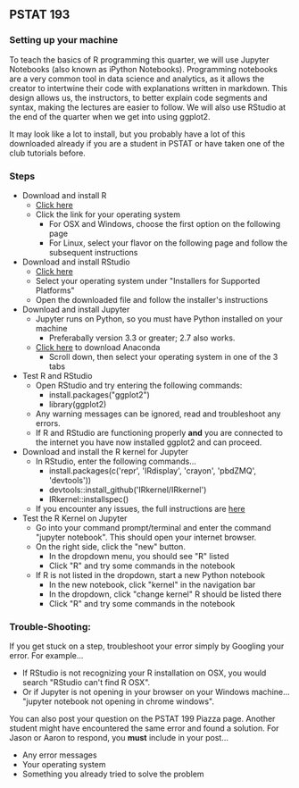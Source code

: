 ## PSTAT 193

### Setting up your machine

To teach the basics of R programming this quarter, we will use Jupyter Notebooks (also known as iPython Notebooks). Programming notebooks are a very common tool in data science and analytics, as it allows the creator to intertwine their code with explanations written in markdown. This design allows us, the instructors, to better explain code segments and syntax, making the lectures are easier to follow. We will also use RStudio at the end of the quarter when we get into using ggplot2.

It may look like a lot to install, but you probably have a lot of this downloaded already if you are a student in PSTAT or have taken one of the club tutorials before.

### Steps

- Download and install R
	- [Click here](https://cran.cnr.berkeley.edu)
	- Click the link for your operating system
		- For OSX and Windows, choose the first option on the following page
		- For Linux, select your flavor on the following page and follow the subsequent instructions
- Download and install RStudio
	- [Click here](https://www.rstudio.com/products/rstudio/download/)
	- Select your operating system under "Installers for Supported Platforms"
	- Open the downloaded file and follow the installer's instructions
- Download and install Jupyter
	- Jupyter runs on Python, so you must have Python installed on your machine
		- Preferabally version 3.3 or greater; 2.7 also works.
	- [Click here](https://www.continuum.io/downloads) to download Anaconda
		- Scroll down, then select your operating system in one of the 3 tabs
- Test R and RStudio
	- Open RStudio and try entering the following commands:
		- install.packages("ggplot2")
		- library(ggplot2)
	- Any warning messages can be ignored, read and troubleshoot any errors.
	- If R and RStudio are functioning properly **and** you are connected to the internet you have now installed ggplot2 and can proceed.
- Download and install the R kernel for Jupyter
	- In RStudio, enter the following commands...
		- install.packages(c('repr', 'IRdisplay', 'crayon', 'pbdZMQ', 'devtools'))
		- devtools::install_github('IRkernel/IRkernel')
		- IRkernel::installspec()
	- If you encounter any issues, the full instructions are [here](https://irkernel.github.io/installation/)
- Test the R Kernel on Jupyter
	- Go into your command prompt/terminal and enter the command "jupyter notebook". This should open your internet browser.
	- On the right side, click the "new" button.
		- In the dropdown menu, you should see "R" listed
		- Click "R" and try some commands in the notebook
	- If R is not listed in the dropdown, start a new Python notebook
		- In the new notebook, click "kernel" in the navigation bar
		- In the dropdown, click "change kernel" R should be listed there
		- Click "R" and try some commands in the notebook

### Trouble-Shooting:
If you get stuck on a step, troubleshoot your error simply by Googling your error. For example...

  - If RStudio is not recognizing your R installation on OSX, you would search "RStudio can't find R OSX".
  - Or if Jupyter is not opening in your browser on your Windows machine... "jupyter notebook not opening in chrome windows".

You can also post your question on the PSTAT 199 Piazza page. Another student might have encountered the same error and found a solution. For Jason or Aaron to respond, you **must** include in your post...

  - Any error messages
  - Your operating system
  - Something you already tried to solve the problem

